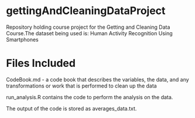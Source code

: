 # gettingAndCleaningDataProject
Repository holding course project for the Getting and Cleaning Data Course.The dataset being used is: Human Activity Recognition Using Smartphones

# Files Included

CodeBook.md - a code book that describes the variables, the data, and any transformations or work that is performed to clean up the data

run_analysis.R contains the code to perform the analysis on the data.

The output of the code is stored as averages_data.txt.
